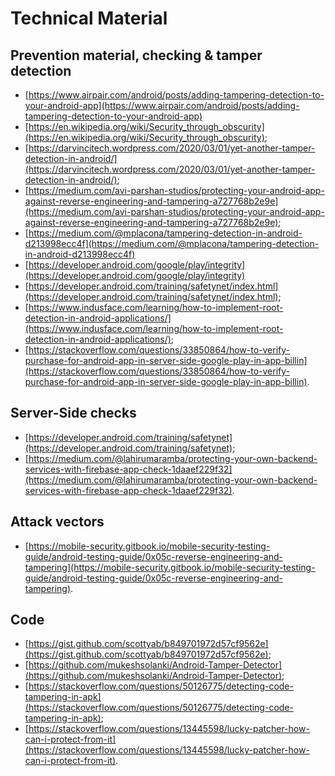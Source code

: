 # Technical Material

## Prevention material, checking & tamper detection
- [https://www.airpair.com/android/posts/adding-tampering-detection-to-your-android-app](https://www.airpair.com/android/posts/adding-tampering-detection-to-your-android-app)
- [https://en.wikipedia.org/wiki/Security_through_obscurity](https://en.wikipedia.org/wiki/Security_through_obscurity);
- [https://darvincitech.wordpress.com/2020/03/01/yet-another-tamper-detection-in-android/](https://darvincitech.wordpress.com/2020/03/01/yet-another-tamper-detection-in-android/);
- [https://medium.com/avi-parshan-studios/protecting-your-android-app-against-reverse-engineering-and-tampering-a727768b2e9e](https://medium.com/avi-parshan-studios/protecting-your-android-app-against-reverse-engineering-and-tampering-a727768b2e9e);
- [https://medium.com/@mplacona/tampering-detection-in-android-d213998ecc4f](https://medium.com/@mplacona/tampering-detection-in-android-d213998ecc4f)
- [https://developer.android.com/google/play/integrity](https://developer.android.com/google/play/integrity)
- [https://developer.android.com/training/safetynet/index.html](https://developer.android.com/training/safetynet/index.html);
- [https://www.indusface.com/learning/how-to-implement-root-detection-in-android-applications/](https://www.indusface.com/learning/how-to-implement-root-detection-in-android-applications/);
- [https://stackoverflow.com/questions/33850864/how-to-verify-purchase-for-android-app-in-server-side-google-play-in-app-billin](https://stackoverflow.com/questions/33850864/how-to-verify-purchase-for-android-app-in-server-side-google-play-in-app-billin).

## Server-Side checks

- [https://developer.android.com/training/safetynet](https://developer.android.com/training/safetynet);
- [https://medium.com/@lahirumaramba/protecting-your-own-backend-services-with-firebase-app-check-1daaef229f32](https://medium.com/@lahirumaramba/protecting-your-own-backend-services-with-firebase-app-check-1daaef229f32).

## Attack vectors

- [https://mobile-security.gitbook.io/mobile-security-testing-guide/android-testing-guide/0x05c-reverse-engineering-and-tampering](https://mobile-security.gitbook.io/mobile-security-testing-guide/android-testing-guide/0x05c-reverse-engineering-and-tampering).

## Code

- [https://gist.github.com/scottyab/b849701972d57cf9562e](https://gist.github.com/scottyab/b849701972d57cf9562e);
- [https://github.com/mukeshsolanki/Android-Tamper-Detector](https://github.com/mukeshsolanki/Android-Tamper-Detector);
- [https://stackoverflow.com/questions/50126775/detecting-code-tampering-in-apk](https://stackoverflow.com/questions/50126775/detecting-code-tampering-in-apk);
- [https://stackoverflow.com/questions/13445598/lucky-patcher-how-can-i-protect-from-it](https://stackoverflow.com/questions/13445598/lucky-patcher-how-can-i-protect-from-it).